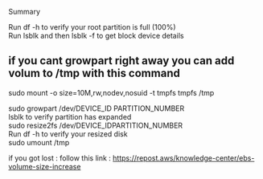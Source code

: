 Summary

Run df -h to verify your root partition is full (100%)  
Run lsblk and then lsblk -f to get block device details  
## if you cant growpart right away you can add volum to /tmp with this command   
sudo mount -o size=10M,rw,nodev,nosuid -t tmpfs tmpfs /tmp   


sudo growpart /dev/DEVICE_ID PARTITION_NUMBER  
lsblk to verify partition has expanded   
sudo resize2fs /dev/DEVICE_IDPARTITION_NUMBER  
Run df -h to verify your resized disk  
sudo umount /tmp  


if you got lost : follow this link :
https://repost.aws/knowledge-center/ebs-volume-size-increase
